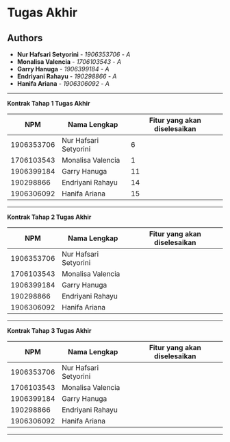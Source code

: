 # Tugas Akhir
## Authors
* **Nur Hafsari Setyorini** - *1906353706* - *A*
* **Monalisa Valencia** - *1706103543* - *A*
* **Garry Hanuga** - *1906399184* - *A*
* **Endriyani Rahayu** - *190298866* - *A*
* **Hanifa Ariana** - *1906306092* - *A*

---
**Kontrak Tahap 1 Tugas Akhir**

| NPM | Nama Lengkap | Fitur yang akan diselesaikan |
| ----------| --- | ---------- |
| 1906353706| Nur Hafsari Setyorini | 6 |
| 1706103543| Monalisa Valencia | 1 |
| 1906399184| Garry Hanuga | 11 |
| 190298866| Endriyani Rahayu | 14 |
| 1906306092| Hanifa Ariana | 15 |
---
**Kontrak Tahap 2 Tugas Akhir**

| NPM | Nama Lengkap | Fitur yang akan diselesaikan |
| ----------| --- | ---------- |
| 1906353706| Nur Hafsari Setyorini |  |
| 1706103543| Monalisa Valencia |  |
| 1906399184| Garry Hanuga |  |
| 190298866| Endriyani Rahayu |  |
| 1906306092| Hanifa Ariana |  |
---
**Kontrak Tahap 3 Tugas Akhir**

| NPM | Nama Lengkap | Fitur yang akan diselesaikan |
| ----------| --- | ---------- |
| 1906353706| Nur Hafsari Setyorini |  |
| 1706103543| Monalisa Valencia |  |
| 1906399184| Garry Hanuga |  |
| 190298866| Endriyani Rahayu |  |
| 1906306092| Hanifa Ariana |  |
---


